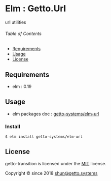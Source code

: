# Elm : Getto.Url

url utilities


###### Table of Contents

- [Requirements](#requirements)
- [Usage](#usage)
- [License](#license)

## Requirements

- elm : 0.19


## Usage

- elm packages doc : [getto-systems/elm-url](https://package.elm-lang.org/packages/getto-systems/elm-url/latest/)

### Install

```
$ elm install getto-systems/elm-url
```


## License

getto-transition is licensed under the [MIT](LICENSE) license.

Copyright &copy; since 2018 shun@getto.systems
